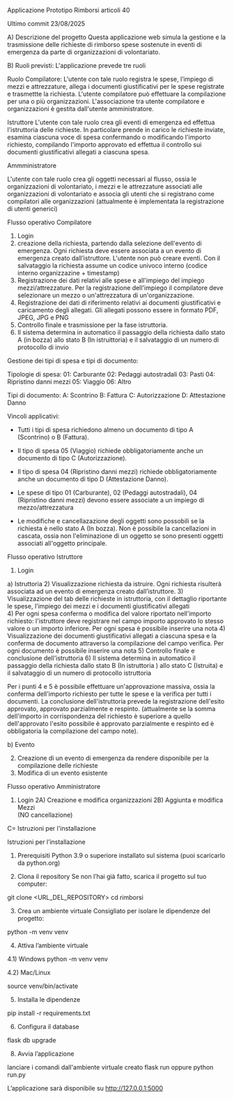 Applicazione Prototipo Rimborsi articoli 40

Ultimo commit 23/08/2025

A) Descrizione del progetto
Questa applicazione web simula la gestione e la trasmissione delle richieste di rimborso spese sostenute in eventi di emergenza da parte di organizzazioni di volontariato.

B) Ruoli previsti: L'applicazione prevede tre ruoli

Ruolo Compilatore: 
L'utente con tale ruolo registra le spese, l’impiego di mezzi e attrezzature, allega i documenti giustificativi per le spese registrate e trasmettte la richiesta. L'utente compilatore può effettuare la compilazione per una o più organizzazioni. L'associazione tra utente compilatore e organizzazioni è gestita dall'utente amministratore.

Istruttore
L'utente con tale ruolo crea gli eventi di emergenza ed effettua l'istruttoria delle richieste. In particolare  prende in carico le richieste inviate, esamina ciascuna voce di spesa confermando o modificando l'importo richiesto, compilando l'importo approvato ed effettua il controllo sui documenti giustificativi allegati a ciascuna spesa.

Ammministratore

L'utente con tale ruolo crea gli oggetti necessari al flusso, ossia le organizzazioni di volontariato, i mezzi e le attrezzature associati alle organizzazioni di volontariato e associa gli utenti che si registrano come compilatori alle organizzazioni 
(attualmente è implementata la  registrazione di utenti generici)

Flusso operativo Compilatore

1) Login
2) creazione della richiesta, partendo dalla selezione dell'evento di emergenza. 
 Ogni richiesta deve essere associata a un evento di emergenza creato dall’istruttore. L'utente non può creare eventi. Con il salvataggio la richiesta assume un codice univoco interno (codice interno organizzazine + timestamp)
3) Registrazione dei dati relativi alle spese e all'impiego del impiego mezzi/attrezzature. Per la registrazione dell'impiego il compilatore deve selezionare un mezzo o un'attrezzatura di un'organizzazione. 
4) Registrazione dei dati di riferimento relativi ai documenti giustificativi e caricamento degli allegati. Gli allegati possono essere in formato PDF, JPEG, JPG e PNG
5) Controllo finale e trasmissione per la fase istruttoria.
6) Il sistema determina in automatico il passaggio della richiesta dallo stato A (in bozza) allo stato B (In istruittoria) e il salvataggio di un numero di protocollo di invio

Gestione dei tipi di spesa e tipi di documento:

Tipologie di spesa:
01: Carburante
02: Pedaggi autostradali
03: Pasti
04: Ripristino danni mezzi
05: Viaggio
06: Altro

Tipi di documento:
A: Scontrino
B: Fattura
C: Autorizzazione
D: Attestazione Danno

Vincoli applicativi:
- Tutti i tipi di spesa richiedono almeno un documento di tipo A (Scontrino) o B (Fattura).
- Il tipo di spesa 05 (Viaggio) richiede obbligatoriamente anche un documento di tipo C (Autorizzazione).
- Il tipo di spesa 04 (Ripristino danni mezzi) richiede obbligatoriamente anche un documento di tipo D (Attestazione Danno).
- Le spese di tipo 01 (Carburante), 02 (Pedaggi autostradali), 04 (Ripristino danni mezzi) devono essere associate a un impiego di mezzo/attrezzatura

- Le modifiche e cancellazazione degli oggetti sono possobili se la richiesta è nello stato A (In bozza). Non è possibile la cancellazioni in cascata, ossia non l'eliminazione di un oggetto se sono presenti oggetti associati all'oggetto principale.

Flusso operativo Istruttore

1) Login

a) Istruttoria
2) Visualizzazione  richiesta da istruire.  Ogni richiesta risulterà  associata ad un evento di emergenza creato dall’istruttore.
3) Visualizzazione del tab delle richieste in istruttoria, con il dettaglio riportante le spese, l'impiego dei mezzi e i documenti giustificativi allegati  
4) Per ogni spesa conferma o modifica del valore riportato nell'importo richiesto: l'istruttore deve registrare nel campo importo approvato lo stesso valore o un importo inferiore. Per ogni spesa è possibile inserire una nota 
4) Visualizzazione dei documenti giustificativi allegati a ciascuna spesa e la conferma de documento attraverso la compilazione del campo verifica. Per ogni documento è possibile inserire una nota
5) Controllo finale e conclusione dell'istruttoria
6) Il sistema determina in automatico il passaggio della richiesta dallo stato B (In istruttoria ) allo stato C (Istruita) e il salvataggio di un numero di protocollo istruttoria

Per i punti 4 e 5 è possibile effettuare un'approvazione massiva, ossia la conferma  dell'importo richiesto per tutte le spese e la verifica per tutti i documenti. La conclusione dell'istruttoria prevede la registrazione dell'esito approvato, approvato parzialmente e respinto.
(attualmente se la somma dell'importo in corrispondenza del richiesto è superiore a quello dell'approvato l'esito possibile è approvato parzialmente e respinto ed è obbligatoria la compilazione del campo note).

b) Evento

2) Creazione di un evento di emergenza da rendere disponibile per la compilazione delle richieste
3) Modifica di un evento esistente


Flusso operativo Amministratore

1) Login
2A) Creazione e modifica organizzazioni
2B) Aggiunta e modifica Mezzi  
(NO cancellazione)

C= Istruzioni per l'installazione

Istruzioni per l’installazione
1. Prerequisiti
Python 3.9 o superiore installato sul sistema
(puoi scaricarlo da python.org)

2. Clona il repository
Se non l’hai già fatto, scarica il progetto sul tuo computer:

git clone <URL_DEL_REPOSITORY>
cd rimborsi

3. Crea un ambiente virtuale
Consigliato per isolare le dipendenze del progetto:

python -m venv venv

4. Attiva l’ambiente virtuale

4.1) Windows 
python -m venv venv

4.2) Mac/Linux 

source venv/bin/activate

5. Installa le dipendenze

pip install -r requirements.txt

6) Configura il database

flask db upgrade

8. Avvia l’applicazione

lanciare i comandi dall'ambiente virtuale creato
flask run  oppure
python run.py

L’applicazione sarà disponibile su http://127.0.0.1:5000

